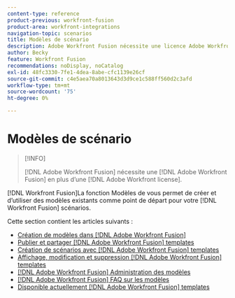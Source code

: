 ```yaml
---
content-type: reference
product-previous: workfront-fusion
product-area: workfront-integrations
navigation-topic: scenarios
title: Modèles de scénario
description: Adobe Workfront Fusion nécessite une licence Adobe Workfront Fusion en plus d’une licence Adobe Workfront.
author: Becky
feature: Workfront Fusion
recommendations: noDisplay, noCatalog
exl-id: 48fc3330-7fe1-4dea-8abe-cfc1139e26cf
source-git-commit: c4e5aea70a8013643d3d9ce1c588ff560d2c3afd
workflow-type: tm+mt
source-wordcount: '75'
ht-degree: 0%

---
```


# Modèles de scénario

>[!INFO]
>
>[!DNL Adobe Workfront Fusion] nécessite une [!DNL Adobe Workfront Fusion] en plus d’une [!DNL Adobe Workfront license].

[!DNL Workfront Fusion]La fonction Modèles de vous permet de créer et d’utiliser des modèles existants comme point de départ pour votre [!DNL Workfront Fusion] scénarios.

Cette section contient les articles suivants :

* [Création de modèles dans [!DNL Adobe Workfront Fusion]](../../../workfront-fusion/scenarios/templates/create-new-fusion-templates.md)
* [Publier et partager [!DNL Adobe Workfront Fusion] templates](../../../workfront-fusion/scenarios/templates/publish-and-share-fusion-templates.md)
* [Création de scénarios avec [!DNL Adobe Workfront Fusion] templates](../../../workfront-fusion/scenarios/templates/create-scenarios-with-fusion-templates.md)
* [Affichage, modification et suppression [!DNL Adobe Workfront Fusion] templates](../../../workfront-fusion/scenarios/templates/view-edit-and-delete-fusion-templates.md)
* [[!DNL Adobe Workfront Fusion] Administration des modèles](../../../workfront-fusion/scenarios/templates/fusion-templates-adminstration.md)
* [[!DNL Adobe Workfront Fusion] FAQ sur les modèles](../../../workfront-fusion/scenarios/templates/fusion-templates-faqs.md)
* [Disponible actuellement [!DNL Adobe Workfront Fusion] templates](../../../workfront-fusion/scenarios/templates/currently-available-fusion-templates.md)

